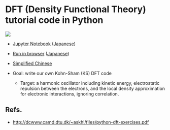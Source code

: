 # DFT (Density Functional Theory) tutorial code in Python

![](./img/psi.png)

- [Jupyter Notebook](./numpy_1ddft.ipynb) ([Japanese](./numpy_1ddft_jp.ipynb))
- [Run in browser](https://colab.research.google.com/github/tamuhey/python_1d_dft/blob/master/numpy_1ddft.ipynb) ([Japanese](https://colab.research.google.com/github/tamuhey/python_1d_dft/blob/master/numpy_1ddft_jp.ipynb))
- [Simplified Chinese](https://github.com/m3lab-zzl/python_1d_dft/)

- Goal: write our own Kohn-Sham (KS) DFT code
  - Target: a harmonic oscillator including kinetic energy, electrostatic repulsion between the electrons, and the local density approximation for electronic interactions, ignoring correlation.

## Refs.

- http://dcwww.camd.dtu.dk/~askhl/files/python-dft-exercises.pdf
